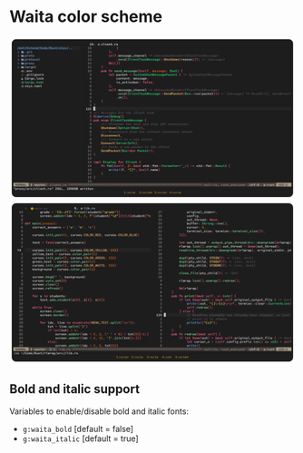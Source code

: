 # Waita color scheme

![Preview 1](https://github.com/fleap-dev/waita/blob/master/assets/preview1.png?raw=true)
![Preview 2](https://github.com/fleap-dev/waita/blob/master/assets/preview2.png?raw=true)

## Bold and italic support

Variables to enable/disable bold and italic fonts:

- `g:waita_bold` [default = false]
- `g:waita_italic` [default = true]

